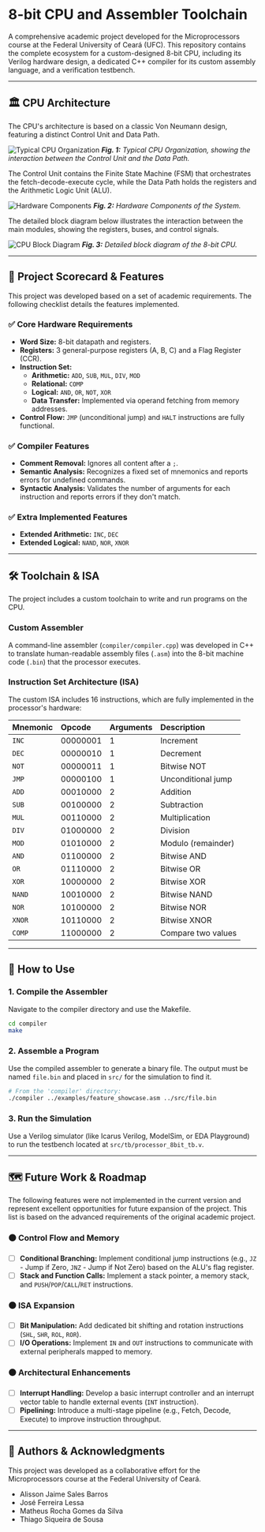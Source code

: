 # 8-bit CPU and Assembler Toolchain

A comprehensive academic project developed for the Microprocessors course at the Federal University of Ceará (UFC). This repository contains the complete ecosystem for a custom-designed 8-bit CPU, including its Verilog hardware design, a dedicated C++ compiler for its custom assembly language, and a verification testbench.

---

## 🏛️ CPU Architecture

The CPU's architecture is based on a classic Von Neumann design, featuring a distinct Control Unit and Data Path.

![Typical CPU Organization](docs/images/cpu_organization.jpg)
_**Fig. 1:** Typical CPU Organization, showing the interaction between the Control Unit and the Data Path._

The Control Unit contains the Finite State Machine (FSM) that orchestrates the fetch-decode-execute cycle, while the Data Path holds the registers and the Arithmetic Logic Unit (ALU).

![Hardware Components](docs/images/hardware_components.jpg)
_**Fig. 2:** Hardware Components of the System._

The detailed block diagram below illustrates the interaction between the main modules, showing the registers, buses, and control signals.

![CPU Block Diagram](docs/images/block_diagram.jpg)
_**Fig. 3:** Detailed block diagram of the 8-bit CPU._

---

## 📝 Project Scorecard & Features

This project was developed based on a set of academic requirements. The following checklist details the features implemented.

### ✅ Core Hardware Requirements
- **Word Size:** 8-bit datapath and registers.
- **Registers:** 3 general-purpose registers (A, B, C) and a Flag Register (CCR).
- **Instruction Set:**
  - **Arithmetic:** `ADD`, `SUB`, `MUL`, `DIV`, `MOD`
  - **Relational:** `COMP`
  - **Logical:** `AND`, `OR`, `NOT`, `XOR`
  - **Data Transfer:** Implemented via operand fetching from memory addresses.
- **Control Flow:** `JMP` (unconditional jump) and `HALT` instructions are fully functional.

### ✅ Compiler Features
- **Comment Removal:** Ignores all content after a `;`.
- **Semantic Analysis:** Recognizes a fixed set of mnemonics and reports errors for undefined commands.
- **Syntactic Analysis:** Validates the number of arguments for each instruction and reports errors if they don't match.

### ✅ Extra Implemented Features
- **Extended Arithmetic:** `INC`, `DEC`
- **Extended Logical:** `NAND`, `NOR`, `XNOR`

---

## 🛠️ Toolchain & ISA

The project includes a custom toolchain to write and run programs on the CPU.

### Custom Assembler
A command-line assembler (`compiler/compiler.cpp`) was developed in C++ to translate human-readable assembly files (`.asm`) into the 8-bit machine code (`.bin`) that the processor executes.

### Instruction Set Architecture (ISA)
The custom ISA includes 16 instructions, which are fully implemented in the processor's hardware:

| Mnemonic | Opcode   | Arguments | Description                |
|:---------|:---------|:----------|:---------------------------|
| `INC`    | 00000001 | 1         | Increment                  |
| `DEC`    | 00000010 | 1         | Decrement                  |
| `NOT`    | 00000011 | 1         | Bitwise NOT                |
| `JMP`    | 00000100 | 1         | Unconditional jump         |
| `ADD`    | 00010000 | 2         | Addition                   |
| `SUB`    | 00100000 | 2         | Subtraction                |
| `MUL`    | 00110000 | 2         | Multiplication             |
| `DIV`    | 01000000 | 2         | Division                   |
| `MOD`    | 01010000 | 2         | Modulo (remainder)         |
| `AND`    | 01100000 | 2         | Bitwise AND                |
| `OR`     | 01110000 | 2         | Bitwise OR                 |
| `XOR`    | 10000000 | 2         | Bitwise XOR                |
| `NAND`   | 10010000 | 2         | Bitwise NAND               |
| `NOR`    | 10100000 | 2         | Bitwise NOR                |
| `XNOR`   | 10110000 | 2         | Bitwise XNOR               |
| `COMP`   | 11000000 | 2         | Compare two values         |

---

## 🚀 How to Use

### 1. Compile the Assembler
Navigate to the compiler directory and use the Makefile.
```bash
cd compiler
make
```

### 2. Assemble a Program
Use the compiled assembler to generate a binary file. The output must be named `file.bin` and placed in `src/` for the simulation to find it.
```bash
# From the 'compiler' directory:
./compiler ../examples/feature_showcase.asm ../src/file.bin
```

### 3. Run the Simulation
Use a Verilog simulator (like Icarus Verilog, ModelSim, or EDA Playground) to run the testbench located at `src/tb/processor_8bit_tb.v`.

---

## 🗺️ Future Work & Roadmap

The following features were not implemented in the current version and represent excellent opportunities for future expansion of the project. This list is based on the advanced requirements of the original academic project.

### ⚫️ Control Flow and Memory
- [ ] **Conditional Branching:** Implement conditional jump instructions (e.g., `JZ` - Jump if Zero, `JNZ` - Jump if Not Zero) based on the ALU's flag register.
- [ ] **Stack and Function Calls:** Implement a stack pointer, a memory stack, and `PUSH`/`POP`/`CALL`/`RET` instructions.

### ⚫️ ISA Expansion
- [ ] **Bit Manipulation:** Add dedicated bit shifting and rotation instructions (`SHL`, `SHR`, `ROL`, `ROR`).
- [ ] **I/O Operations:** Implement `IN` and `OUT` instructions to communicate with external peripherals mapped to memory.

### ⚫️ Architectural Enhancements
- [ ] **Interrupt Handling:** Develop a basic interrupt controller and an interrupt vector table to handle external events (`INT` instruction).
- [ ] **Pipelining:** Introduce a multi-stage pipeline (e.g., Fetch, Decode, Execute) to improve instruction throughput.

---

## 👥 Authors & Acknowledgments
This project was developed as a collaborative effort for the Microprocessors course at the Federal University of Ceará.
- Alisson Jaime Sales Barros
- José Ferreira Lessa
- Matheus Rocha Gomes da Silva
- Thiago Siqueira de Sousa

